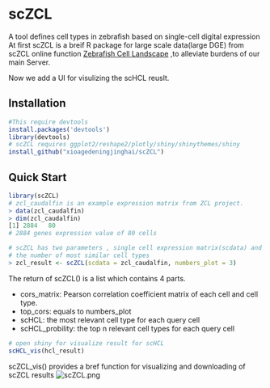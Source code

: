 # scZCL
A tool defines cell types in zebrafish based on single-cell digital expression
At first scZCL is a breif R package for large scale data(large DGE) from scZCL online function [Zebrafish Cell Landscape](http://10.71.115.210/ZCA/index.html) ,to alleviate burdens of our main Server.

Now we add a UI for visulizing the scHCL reuslt.

Installation
-----
```R
#This require devtools  
install.packages('devtools')
library(devtools)
# scZCL requires ggplot2/reshape2/plotly/shiny/shinythemes/shiny
install_github("xioagedeningjinghai/scZCL")
```

Quick Start
----
```R
library(scZCL)
# zcl_caudalfin is an example expression matrix from ZCL project.
> data(zcl_caudalfin)
> dim(zcl_caudalfin)
[1] 2884   80
# 2884 genes expression value of 80 cells

# scZCL has two parameters , single cell expression matrix(scdata) and 
# the number of most similar cell types
> zcl_result <- scZCL(scdata = zcl_caudalfin, numbers_plot = 3)
```

The return of scZCL() is a list which contains 4 parts.
* cors_matrix: Pearson correlation coefficient matrix of each cell and cell type.
* top_cors: equals to numbers_plot
* scHCL: the most relevant cell type for each query cell
* scHCL_probility: the top n relevant cell types for each query cell

```R
# open shiny for visualize result for scHCL
scHCL_vis(hcl_result)
```

scZCL_vis() provides a bref function for visualizing and downloading of scZCL results
![scZCL.png](https://i.loli.net/2020/07/05/8PQ3seyUIaEHZXf.png)

